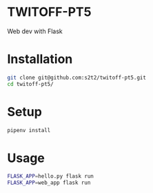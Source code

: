 # TWITOFF-PT5

Web dev with Flask

# Installation

```sh
git clone git@github.com:s2t2/twitoff-pt5.git
cd twitoff-pt5/
```

# Setup

```sh
pipenv install
```


# Usage

```sh
FLASK_APP=hello.py flask run
FLASK_APP=web_app flask run
```
